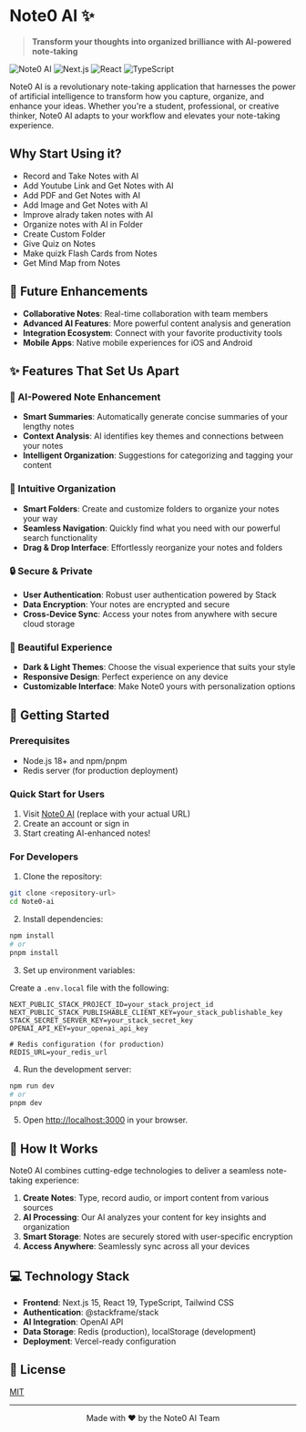 # Note0 AI ✨

> **Transform your thoughts into organized brilliance with AI-powered note-taking**

![Note0 AI](https://img.shields.io/badge/Note0-AI%20Powered-blue)
![Next.js](https://img.shields.io/badge/Next.js-15.2.1-black)
![React](https://img.shields.io/badge/React-19.0.0-61DAFB)
![TypeScript](https://img.shields.io/badge/TypeScript-5-3178C6)

Note0 AI is a revolutionary note-taking application that harnesses the power of artificial intelligence to transform how you capture, organize, and enhance your ideas. Whether you're a student, professional, or creative thinker, Note0 AI adapts to your workflow and elevates your note-taking experience.

## Why Start Using it?
- Record and Take Notes with AI
- Add Youtube Link and Get Notes with AI
- Add PDF and Get Notes with AI
- Add Image and Get Notes with AI
- Improve alrady taken notes with AI
- Organize notes with AI in Folder
- Create Custom Folder
- Give Quiz on Notes
- Make quizk Flash Cards from Notes
- Get Mind Map from Notes

## 🔮 Future Enhancements

- **Collaborative Notes**: Real-time collaboration with team members
- **Advanced AI Features**: More powerful content analysis and generation
- **Integration Ecosystem**: Connect with your favorite productivity tools
- **Mobile Apps**: Native mobile experiences for iOS and Android

## ✨ Features That Set Us Apart

### 🧠 AI-Powered Note Enhancement
- **Smart Summaries**: Automatically generate concise summaries of your lengthy notes
- **Context Analysis**: AI identifies key themes and connections between your notes
- **Intelligent Organization**: Suggestions for categorizing and tagging your content

### 📁 Intuitive Organization
- **Smart Folders**: Create and customize folders to organize your notes your way
- **Seamless Navigation**: Quickly find what you need with our powerful search functionality
- **Drag & Drop Interface**: Effortlessly reorganize your notes and folders

### 🔒 Secure & Private
- **User Authentication**: Robust user authentication powered by Stack
- **Data Encryption**: Your notes are encrypted and secure
- **Cross-Device Sync**: Access your notes from anywhere with secure cloud storage

### 🌙 Beautiful Experience
- **Dark & Light Themes**: Choose the visual experience that suits your style
- **Responsive Design**: Perfect experience on any device
- **Customizable Interface**: Make Note0 yours with personalization options

## 🚀 Getting Started

### Prerequisites
- Node.js 18+ and npm/pnpm
- Redis server (for production deployment)

### Quick Start for Users

1. Visit [Note0 AI](https://Note0-ai.vercel.app) (replace with your actual URL)
2. Create an account or sign in
3. Start creating AI-enhanced notes!

### For Developers

1. Clone the repository:

```bash
git clone <repository-url>
cd Note0-ai
```

2. Install dependencies:

```bash
npm install
# or
pnpm install
```

3. Set up environment variables:

Create a `.env.local` file with the following:

```
NEXT_PUBLIC_STACK_PROJECT_ID=your_stack_project_id
NEXT_PUBLIC_STACK_PUBLISHABLE_CLIENT_KEY=your_stack_publishable_key
STACK_SECRET_SERVER_KEY=your_stack_secret_key
OPENAI_API_KEY=your_openai_api_key

# Redis configuration (for production)
REDIS_URL=your_redis_url
```

4. Run the development server:

```bash
npm run dev
# or
pnpm dev
```

5. Open [http://localhost:3000](http://localhost:3000) in your browser.

## 🧩 How It Works

Note0 AI combines cutting-edge technologies to deliver a seamless note-taking experience:

1. **Create Notes**: Type, record audio, or import content from various sources
2. **AI Processing**: Our AI analyzes your content for key insights and organization
3. **Smart Storage**: Notes are securely stored with user-specific encryption
4. **Access Anywhere**: Seamlessly sync across all your devices

## 💻 Technology Stack

- **Frontend**: Next.js 15, React 19, TypeScript, Tailwind CSS
- **Authentication**: @stackframe/stack
- **AI Integration**: OpenAI API
- **Data Storage**: Redis (production), localStorage (development)
- **Deployment**: Vercel-ready configuration


## 📝 License

[MIT](LICENSE)

---

<p align="center">Made with ❤️ by the Note0 AI Team</p>
